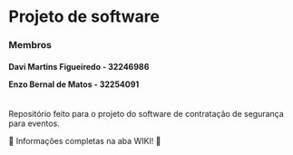 <h1> Projeto de software </h1>

<h3> Membros </h3>
<h4> Davi Martins Figueiredo - 32246986

  Enzo Bernal de Matos - 32254091 </h4>
<br>
Repositório feito para o projeto do software de contratação de segurança para eventos.

📘 Informações completas na aba WIKI! 📘
